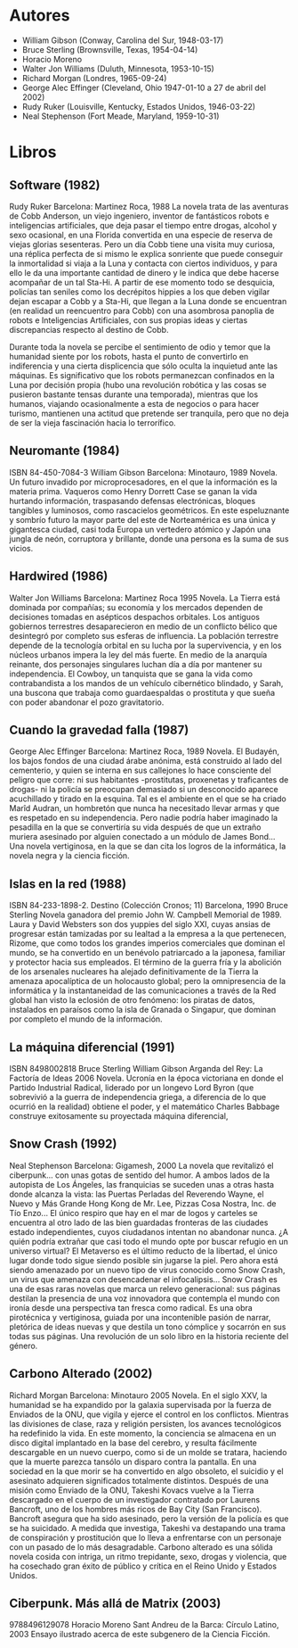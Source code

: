 # Autores
- William Gibson (Conway, Carolina del Sur, 1948-03-17)
- Bruce Sterling (Brownsville, Texas, 1954-04-14)
- Horacio Moreno
- Walter Jon Williams (Duluth, Minnesota, 1953-10-15)
- Richard Morgan (Londres, 1965-09-24)
- George Alec Effinger (Cleveland, Ohio  1947-01-10 a 27 de abril del 2002)
- Rudy Ruker (Louisville, Kentucky, Estados Unidos, 1946-03-22)
- Neal Stephenson  (Fort Meade, Maryland, 1959-10-31)

# Libros

## Software (1982)
Rudy Ruker
Barcelona: Martinez Roca, 1988
La novela trata de las aventuras de Cobb Anderson, un viejo ingeniero, inventor de fantásticos robots e inteligencias artificiales, que deja pasar el tiempo entre drogas, alcohol y sexo ocasional, en una Florida convertida en una especie de reserva de viejas glorias sesenteras. Pero un día Cobb tiene una visita muy curiosa, una réplica perfecta de si mismo le explica sonriente que puede conseguir la inmortalidad si viaja a la Luna y contacta con ciertos individuos, y para ello le da una importante cantidad de dinero y le indica que debe hacerse acompañar de un tal Sta-Hi. A partir de ese momento todo se desquicia, policías tan seniles como los decrépitos hippies a los que deben vigilar dejan escapar a Cobb y a Sta-Hi, que llegan a la Luna donde se encuentran (en realidad un reencuentro para Cobb) con una asombrosa panoplia de robots e Inteligencias Artificiales, con sus propias ideas y ciertas discrepancias respecto al destino de Cobb.

Durante toda la novela se percibe el sentimiento de odio y temor que la humanidad siente por los robots, hasta el punto de convertirlo en indiferencia y una cierta displicencia que sólo oculta la inquietud ante las máquinas. Es significativo que los robots permanezcan confinados en la Luna por decisión propia (hubo una revolución robótica y las cosas se pusieron bastante tensas durante una temporada), mientras que los humanos, viajando ocasionalmente a esta de negocios o para hacer turismo, mantienen una actitud que pretende ser tranquila, pero que no deja de ser la vieja fascinación hacia lo terrorífico.


## Neuromante (1984)
ISBN 84-450-7084-3
William Gibson
Barcelona: Minotauro, 1989 
Novela. Un futuro invadido por microprocesadores, en el que la información es la materia prima. Vaqueros como Henry Dorrett Case se ganan la vida hurtando información, traspasando defensas electrónicas, bloques tangibles y luminosos, como rascacielos geométricos. En este espeluznante y sombrío futuro la mayor parte del este de Norteamérica es una única y gigantesca ciudad, casi toda Europa un vertedero atómico y Japón una jungla de neón, corruptora y brillante, donde una persona es la suma de sus vicios.

## Hardwired (1986)
Walter Jon Williams
Barcelona: Martinez Roca 1995
Novela. La Tierra está dominada por compañías; su economía y los mercados dependen de decisiones tomadas en asépticos despachos orbitales. Los antiguos gobiernos terrestres desaparecieron en medio de un conflicto bélico que desintegró por completo sus esferas de influencia. La población terrestre depende de la tecnología orbital en su lucha por la supervivencia, y en los núcleos urbanos impera la ley del más fuerte. En medio de la anarquía reinante, dos personajes singulares luchan día a día por mantener su independencia. El Cowboy, un tanquista que se gana la vida como contrabandista a los mandos de un vehículo cibernético blindado, y Sarah, una buscona que trabaja como guardaespaldas o prostituta y que sueña con poder abandonar el pozo gravitatorio. 

## Cuando la gravedad falla (1987)
George Alec Effinger
Barcelona: Martinez Roca, 1989
Novela. El Budayén, los bajos fondos de una ciudad árabe anónima, está construido al lado del cementerio, y quien se interna en sus callejones lo hace consciente del peligro que corre: ni sus habitantes -prostitutas, proxenetas y traficantes de drogas- ni la policía se preocupan demasiado si un desconocido aparece acuchillado y tirado en la esquina. 
Tal es el ambiente en el que se ha criado Marîd Audran, un hombretón que nunca ha necesitado llevar armas y que es respetado en su independencia. Pero nadie podría haber imaginado la pesadilla en la que se convertiría su vida después de que un extraño muriera asesinado por alguien conectado a un módulo de James Bond...
Una novela vertiginosa, en la que se dan cita los logros de la informática, la novela negra y la ciencia ficción.

## Islas en la red (1988) 
ISBN 84-233-1898-2.
Destino (Colección Cronos; 11)
Barcelona, 1990
Bruce Sterling
Novela ganadora del premio John W. Campbell Memorial de 1989. Laura y David Websters son dos yuppies del siglo XXI, cuyas ansias de progresar están tamizadas por su lealtad a la empresa a la que pertenecen, Rizome, que como todos los grandes imperios comerciales que dominan el mundo, se ha convertido en un benévolo patriarcado a la japonesa, familiar y protector hacia sus empleados. El término de la guerra fría y la abolición de los arsenales nucleares ha alejado definitivamente de la Tierra la amenaza apocalíptica de un holocausto global; pero la omnipresencia de la informática y la instantaneidad de las comunicaciones a través de la Red global han visto la eclosión de otro fenómeno: los piratas de datos, instalados en paraísos como la isla de Granada o Singapur, que dominan por completo el mundo de la información.

## La máquina diferencial (1991)
ISBN 8498002818
Bruce Sterling
William Gibson
Arganda del Rey: La Factoría de Ideas 2006
Novela. Ucronía en la época victoriana en donde el Partido Industrial Radical, liderado por un longevo Lord Byron (que sobrevivió a la guerra de independencia griega, a diferencia de lo que ocurrió en la realidad) obtiene el poder, y el matemático Charles Babbage construye exitosamente su proyectada máquina diferencial,

## Snow Crash (1992)
Neal Stephenson
Barcelona: Gigamesh, 2000
La novela que revitalizó el ciberpunk... con unas gotas de sentido del humor.
A ambos lados de la autopista de Los Ángeles, las franquicias se suceden unas a otras hasta donde alcanza la vista: las Puertas Perladas del Reverendo Wayne, el Nuevo y Más Grande Hong Kong de Mr. Lee, Pizzas Cosa Nostra, Inc. de Tío Enzo... El único respiro que hay en el mar de logos y carteles se encuentra al otro lado de las bien guardadas fronteras de las ciudades estado independientes, cuyos ciudadanos intentan no abandonar nunca. ¿A quién podría extrañar que casi todo el mundo opte por buscar refugio en un universo virtual? El Metaverso es el último reducto de la libertad, el único lugar donde todo sigue siendo posible sin jugarse la piel. Pero ahora está siendo amenazado por un nuevo tipo de virus conocido como Snow Crash, un virus que amenaza con desencadenar el infocalipsis...
Snow Crash es una de esas raras novelas que marca un relevo generacional: sus páginas destilan la presencia de una voz innovadora que contempla el mundo con ironía desde una perspectiva tan fresca como radical. Es una obra pirotécnica y vertiginosa, guiada por una incontenible pasión de narrar, pletórica de ideas nuevas y que destila un tono cómplice y socarrón en sus todas sus páginas. Una revolución de un solo libro en la historia reciente del género.

## Carbono Alterado (2002)
Richard Morgan
Barcelona: Minotauro 2005
Novela. En el siglo XXV, la humanidad se ha expandido por la galaxia supervisada por la fuerza de Enviados de la ONU, que vigila y ejerce el control en los conflictos. Mientras las divisiones de clase, raza y religión persisten, los avances tecnológicos ha redefinido la vida. En este momento, la conciencia se almacena en un disco digital implantado en la base del cerebro, y resulta fácilmente descargable en un nuevo cuerpo, como si de un molde se tratara, haciendo que la muerte parezca tansólo un disparo contra la pantalla. En una sociedad en la que morir se ha convertido en algo obsoleto, el suicidio y el asesinato adquieren significados totalmente distintos.
Después de una misión como Enviado de la ONU, Takeshi Kovacs vuelve a la Tierra descargado en el cuerpo de un investigador contratado por Laurens Bancroft, uno de los hombres más ricos de Bay City (San Francisco). Bancroft asegura que ha sido asesinado, pero la versión de la policía es que se ha suicidado. A medida que investiga, Takeshi va destapando una trama de conspiración y prostitución que lo lleva a enfrentarse con un personaje con un pasado de lo más desagradable.
Carbono alterado es una sólida novela cosida con intriga, un ritmo trepidante, sexo, drogas y violencia, que ha cosechado gran éxito de público y crítica en el Reino Unido y Estados Unidos.

## Ciberpunk. Más allá de Matrix (2003)
9788496129078
Horacio Moreno
Sant Andreu de la Barca: Círculo Latino, 2003
Ensayo ilustrado acerca de este subgenero de la Ciencia Ficción.